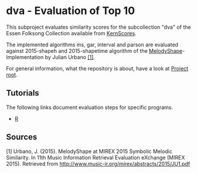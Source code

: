 dva - Evaluation of Top 10
==================================================
This subproject evaluates similarity scores for the subcollection "dva" of the Essen Folksong Collection available from [KernScores](http://kern.humdrum.org/cgi-bin/browse?l=/essen/europa).

The implemented algorithms ms, gar, interval and parson are evaluated against 2015-shapeh and 2015-shapetime algorithm of the [MelodyShape](https://github.com/julian-urbano/MelodyShape)-Implementation by Julian Urbano [[1]](#sources).

For general information, what the repository is about, have a look at [Project root](https://github.com/freakimkaefig/musicjson-evaluation).

Tutorials
--------------------------------------------------
The following links document evaluation steps for specific programs.

- [R](R.md)

Sources
--------------------------------------------------
[1] Urbano, J. (2015). MelodyShape at MIREX 2015 Symbolic Melodic Similarity.
In 11th Music Information Retrieval Evaluation eXchange (MIREX 2015). Retrieved 
from http://www.music-ir.org/mirex/abstracts/2015/JU1.pdf
